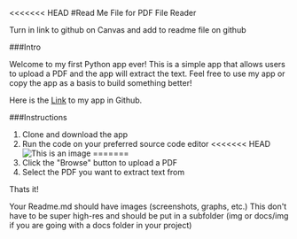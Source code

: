 <<<<<<< HEAD
#Read Me File for PDF File Reader

Turn in link to github on Canvas and add to readme file on github

###Intro 

Welcome to my first Python app ever! This is a simple app that allows users to upload a PDF and the app will extract the text. Feel free to use my app or copy the app as a basis to build something better!

Here is the [Link](https://github.com/kirwilso/PDF-Reader/blob/master/PDF%20Reader%20App.py) to my app in Github.

###Instructions 
1. Clone and download the app
2. Run the code on your preferred source code editor 
<<<<<<< HEAD
![This is an image](https://github.com/kirwilso/PDF-Reader/blob/master/Assets/Screenshot1.png)
=======
3. Click the "Browse" button to upload a PDF
4. Select the PDF you want to extract text from 

Thats it!




Your Readme.md should have images (screenshots, graphs, etc.) This don't have to be super high-res and should be put in a subfolder (img or docs/img if you are going with a docs folder in your project)

